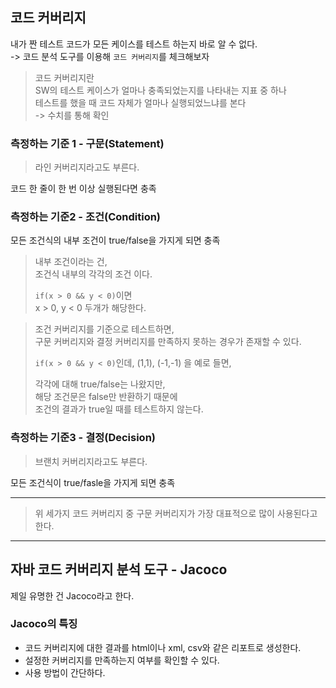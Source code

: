 ## 코드 커버리지

내가 짠 테스트 코드가 모든 케이스를 테스트 하는지 바로 알 수 없다.  
-> 코드 분석 도구를 이용해 `코드 커버리지`를 체크해보자

> 코드 커버리지란  
> SW의 테스트 케이스가 얼마나 충족되었는지를 나타내는 지표 중 하나  
> 테스트를 했을 때 코드 자체가 얼마나 실행되었느냐를 본다  
> -> 수치를 통해 확인

### 측정하는 기준 1 - 구문(Statement)

> 라인 커버리지라고도 부른다.

코드 한 줄이 한 번 이상 실행된다면 충족

### 측정하는 기준2 - 조건(Condition)

모든 조건식의 내부 조건이 true/false을 가지게 되면 충족

> 내부 조건이라는 건,  
> 조건식 내부의 각각의 조건 이다.
> 
> `if(x > 0 && y < 0)`이면  
> x > 0, y < 0 두개가 해당한다.

> 조건 커버리지를 기준으로 테스트하면,  
> 구문 커버리지와 결정 커버리지를 만족하지 못하는 경우가 존재할 수 있다.
> 
> `if(x > 0 && y < 0)`인데,
> (1,1), (-1,-1) 을 예로 들면,  
> 
> 각각에 대해 true/false는 나왔지만,  
> 해당 조건문은 false만 반환하기 때문에  
> 조건의 결과가 true일 때를 테스트하지 않는다.

### 측정하는 기준3 - 결정(Decision)

> 브랜치 커버리지라고도 부른다.

모든 조건식이 true/fasle을 가지게 되면 충족

---

> 위 세가지 코드 커버리지 중 구문 커버리지가 가장 대표적으로 많이 사용된다고 한다.

---

## 자바 코드 커버리지 분석 도구 - Jacoco

제일 유명한 건 Jacoco라고 한다.

### Jacoco의 특징

- 코드 커버리지에 대한 결과를 html이나 xml, csv와 같은 리포트로 생성한다.
- 설정한 커버리지를 만족하는지 여부를 확인할 수 있다.
- 사용 방법이 간단하다.

